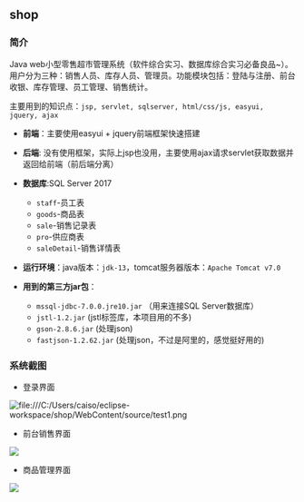 ## shop

### 简介

Java web小型零售超市管理系统（软件综合实习、数据库综合实习必备良品~）。用户分为三种：销售人员、库存人员、管理员。功能模块包括：登陆与注册、前台收银、库存管理、员工管理、销售统计。

主要用到的知识点：`jsp, servlet, sqlserver, html/css/js, easyui, jquery, ajax`



- **前端**：主要使用easyui + jquery前端框架快速搭建
- **后端**:   没有使用框架，实际上jsp也没用，主要使用ajax请求servlet获取数据并返回给前端（前后端分离）

- **数据库**:SQL Server 2017
  - `staff`-员工表
  - `goods`-商品表
  - `sale`-销售记录表
  - `pro`-供应商表
  - `saleDetail`-销售详情表
- **运行环境**：java版本：`jdk-13`，tomcat服务器版本：`Apache Tomcat v7.0`
- **用到的第三方jar包**：
  - `mssql-jdbc-7.0.0.jre10.jar` （用来连接SQL Server数据库）
  - `jstl-1.2.jar` (jstl标签库，本项目用的不多)
  - `gson-2.8.6.jar`    (处理json)
  - `fastjson-1.2.62.jar` (处理json，不过是阿里的，感觉挺好用的)



### 系统截图

- 登录界面

![file:///C:/Users/caiso/eclipse-workspace/shop/WebContent/source/test1.png](https://github.com/cszcsz/Javaweb_shop/blob/master/WebContent/source/test1.png)

- 前台销售界面

![](https://github.com/cszcsz/Javaweb_shop/blob/master/WebContent/source/test1.png)

- 商品管理界面

![](https://github.com/cszcsz/Javaweb_shop/blob/master/WebContent/source/test1.png)

